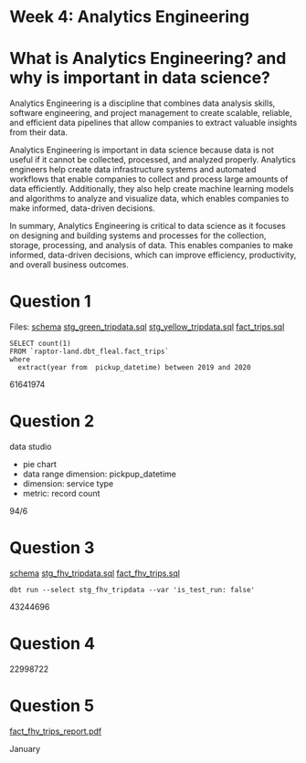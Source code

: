 # Week 4: Analytics Engineering

# What is Analytics Engineering? and why is important in data science?

Analytics Engineering is a discipline that combines data analysis skills, software engineering, and project management to create scalable, reliable, and efficient data pipelines that allow companies to extract valuable insights from their data.

Analytics Engineering is important in data science because data is not useful if it cannot be collected, processed, and analyzed properly. Analytics engineers help create data infrastructure systems and automated workflows that enable companies to collect and process large amounts of data efficiently. Additionally, they also help create machine learning models and algorithms to analyze and visualize data, which enables companies to make informed, data-driven decisions.

In summary, Analytics Engineering is critical to data science as it focuses on designing and building systems and processes for the collection, storage, processing, and analysis of data. This enables companies to make informed, data-driven decisions, which can improve efficiency, productivity, and overall business outcomes.

# Question 1

Files:
[schema](hw_week4/staging/schema.yml)
[stg_green_tripdata.sql](hw_week4/staging/stg_green_tripdata.sql)
[stg_yellow_tripdata.sql](hw_week4/staging/stg_yellow_tripdata.sql)
[fact_trips.sql](hw_week4/core/fact_trips.sql)

```
SELECT count(1) 
FROM `raptor-land.dbt_fleal.fact_trips` 
where 
  extract(year from  pickup_datetime) between 2019 and 2020
```

61641974

# Question 2

data studio

- pie chart
- data range dimension: pickpup_datetime
- dimension: service type
- metric: record count

94/6

# Question 3

[schema](hw_week4/staging/schema.yml)
[stg_fhv_tripdata.sql](hw_week4/staging/stg_fhv_tripdata.sql)
[fact_fhv_trips.sql](hw_week4/core/fact_fhv_trips.sql)

```
dbt run --select stg_fhv_tripdata --var 'is_test_run: false'
```

43244696
	
# Question 4

22998722

# Question 5

[fact_fhv_trips_report.pdf](hw_week4/fact_fhv_trips_report.pdf)

January